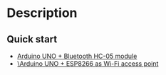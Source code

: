 # Description

## Quick start

- [Arduino UNO + Bluetooth HC-05 module](/quick_start/arduino_bluetooth/en.md)
- [\Arduino UNO + ESP8266 as Wi-Fi access point](/quick_start/arduino_wifipoint/ru.md)

